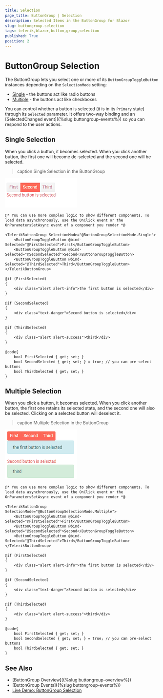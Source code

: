 ```yaml
---
title: Selection
page_title: ButtonGroup | Selection
description: Selected Items in the ButtonGroup for Blazor
slug: buttongroup-selection
tags: telerik,blazor,button,group,selection
published: True
position: 2
---
```



# ButtonGroup Selection

The ButtonGroup lets you select one or more of its `ButtonGroupToggleButton` instances depending on the `SelectionMode` setting:

* [Single](#single-selection) - the buttons act like radio buttons
* [Multiple](#multiple-selection) - the buttons act like checkboxes

You can control whether a button is selected (it is in its `Primary` state) through its `Selected` parameter. It offers two-way binding and an [SelectedChanged event]({%slug buttongroup-events%}) so you can respond to the user actions.

## Single Selection

When you click a button, it becomes selected. When you click another button, the first one will become de-selected and the second one will be selected.

>caption Single Selection in the ButtonGroup

![Single selection in the button group](images/buttongroup-single-selection.gif)

````CSHTML
@* You can use more complex logic to show different components. To load data asynchronously, use the OnClick event or the OnParametersSetAsync event of a component you render *@

<TelerikButtonGroup SelectionMode="@ButtonGroupSelectionMode.Single">
    <ButtonGroupToggleButton @bind-Selected="@FirstSelected">First</ButtonGroupToggleButton>
    <ButtonGroupToggleButton @bind-Selected="@SecondSelected">Second</ButtonGroupToggleButton>
    <ButtonGroupToggleButton @bind-Selected="@ThirdSelected">Third</ButtonGroupToggleButton>
</TelerikButtonGroup>

@if (FirstSelected)
{
    <div class="alert alert-info">the first button is selected</div>
}

@if (SecondSelected)
{
    <div class="text-danger">Second button is selected</div>
}

@if (ThirdSelected)
{
    <div class="alert alert-success">third</div>
}

@code{
    bool FirstSelected { get; set; }
    bool SecondSelected { get; set; } = true; // you can pre-select buttons
    bool ThirdSelected { get; set; }
}
````


## Multiple Selection

When you click a button, it becomes selected. When you click another button, the first one retains its selected state, and the second one will also be selected. Clicking on a selected button will deselect it.

>caption Multiple Selection in the ButtonGroup

![Multiple selection in the button group](images/buttongroup-multiple-selection.gif)

````CSHTML
@* You can use more complex logic to show different components. To load data asynchronously, use the OnClick event or the OnParametersSetAsync event of a component you render *@

<TelerikButtonGroup SelectionMode="@ButtonGroupSelectionMode.Multiple">
    <ButtonGroupToggleButton @bind-Selected="@FirstSelected">First</ButtonGroupToggleButton>
    <ButtonGroupToggleButton @bind-Selected="@SecondSelected">Second</ButtonGroupToggleButton>
    <ButtonGroupToggleButton @bind-Selected="@ThirdSelected">Third</ButtonGroupToggleButton>
</TelerikButtonGroup>

@if (FirstSelected)
{
    <div class="alert alert-info">the first button is selected</div>
}

@if (SecondSelected)
{
    <div class="text-danger">Second button is selected</div>
}

@if (ThirdSelected)
{
    <div class="alert alert-success">third</div>
}

@code{
    bool FirstSelected { get; set; }
    bool SecondSelected { get; set; } = true; // you can pre-select buttons
    bool ThirdSelected { get; set; }
}
````


## See Also

  * [ButtonGroup Overview]({%slug buttongroup-overview%})
  * [ButtonGroup Events]({%slug buttongroup-events%})
  * [Live Demo: ButtonGroup Selection](https://demos.telerik.com/blazor-ui/buttongroup/selection)
